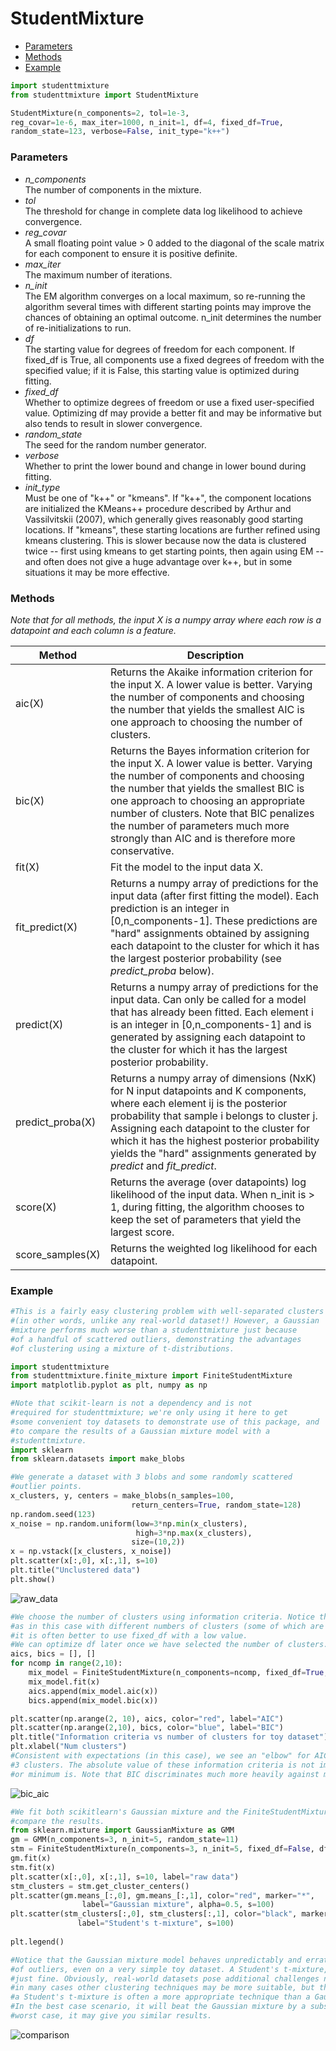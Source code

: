 StudentMixture
===================

 - [Parameters](#Parameters)
 - [Methods](#Methods)
 - [Example](#Example)

```python
import studenttmixture
from studenttmixture import StudentMixture

StudentMixture(n_components=2, tol=1e-3,
reg_covar=1e-6, max_iter=1000, n_init=1, df=4, fixed_df=True,
random_state=123, verbose=False, init_type="k++")
```

### Parameters

  * *n_components*<br>The number of components in the mixture.
  * *tol*<br>The threshold for change in complete data log likelihood to achieve convergence.
  * *reg_covar*<br> A small floating point value > 0 added to the diagonal of the scale matrix
 for each component to ensure it is positive definite.
  * *max_iter*<br>The maximum number of iterations.
  * *n_init*<br>The EM algorithm converges on a local maximum, so re-running the algorithm several
times with different starting points may improve the chances of obtaining an optimal outcome. n_init
determines the number of re-initializations to run.
  * *df*<br>The starting value for degrees of freedom for each component. If fixed_df is True,
all components use a fixed degrees of freedom with the specified value; if it is False,
this starting value is optimized during fitting.
  * *fixed_df*<br>Whether to optimize degrees of freedom or use a fixed user-specified value. 
Optimizing df may provide a better fit and may be informative but also tends to result in slower
convergence.
  * *random_state*<br>The seed for the random number generator.
  * *verbose*<br>Whether to print the lower bound and change in lower bound during fitting.
  * *init_type*<br>Must be one of "k++" or "kmeans". If "k++", the component locations are initialized
the KMeans++ procedure described by Arthur and Vassilvitskii (2007), which generally gives reasonably good
starting locations. If "kmeans", these starting locations are further refined using kmeans clustering. This is
slower because now the data is clustered twice -- first using kmeans to get starting points, then again using
EM -- and often does not give a huge advantage over k++, but in some situations it may be more effective.


### Methods

*Note that for all methods, the input X is a numpy array where each row is a datapoint and each column is
a feature.*

| Method     | Description |
| ---------- | ----------- |
| aic(X)     | Returns the Akaike information criterion for the input X. A lower value is better. Varying the number of components and choosing the number that yields the smallest AIC is one approach to choosing the number of clusters. |
| bic(X)     | Returns the Bayes information criterion for the input X. A lower value is better. Varying the number of components and choosing the number that yields the smallest BIC is one approach to choosing an appropriate number of clusters. Note that BIC penalizes the number of parameters much more strongly than AIC and is therefore more conservative. |
| fit(X)     | Fit the model to the input data X. |
| fit_predict(X) | Returns a numpy array of predictions for the input data (after first fitting the model). Each prediction is an integer in [0,n_components-1]. These predictions are "hard" assignments obtained by assigning each datapoint to the cluster for which it has the largest posterior probability (see *predict_proba* below). |
| predict(X) | Returns a numpy array of predictions for the input data. Can only be called for a model that has already been fitted. Each element i is an integer in [0,n_components-1] and is generated by assigning each datapoint to the cluster for which it has the largest posterior probability. |
| predict_proba(X) | Returns a numpy array of dimensions (NxK) for N input datapoints and K components, where each element ij is the posterior probability that sample i belongs to cluster j. Assigning each datapoint to the cluster for which it has the highest posterior probability yields the "hard" assignments generated by *predict* and *fit_predict*. |
| score(X)   | Returns the average (over datapoints) log likelihood of the input data. When n_init is > 1, during fitting, the algorithm chooses to keep the set of parameters that yield the largest score. |
| score_samples(X) | Returns the weighted log likelihood for each datapoint. |



### Example

```python
#This is a fairly easy clustering problem with well-separated clusters
#(in other words, unlike any real-world dataset!) However, a Gaussian
#mixture performs much worse than a studenttmixture just because
#of a handful of scattered outliers, demonstrating the advantages
#of clustering using a mixture of t-distributions.

import studenttmixture
from studenttmixture.finite_mixture import FiniteStudentMixture
import matplotlib.pyplot as plt, numpy as np

#Note that scikit-learn is not a dependency and is not
#required for studenttmixture; we're only using it here to get
#some convenient toy datasets to demonstrate use of this package, and
#to compare the results of a Gaussian mixture model with a 
#studenttmixture.
import sklearn
from sklearn.datasets import make_blobs

#We generate a dataset with 3 blobs and some randomly scattered 
#outlier points.
x_clusters, y, centers = make_blobs(n_samples=100, 
                           return_centers=True, random_state=128)
np.random.seed(123)
x_noise = np.random.uniform(low=3*np.min(x_clusters), 
                            high=3*np.max(x_clusters),
                           size=(10,2))
x = np.vstack([x_clusters, x_noise])
plt.scatter(x[:,0], x[:,1], s=10)
plt.title("Unclustered data")
plt.show()
```
![raw_data](https://github.com/jlparkI/mix_T/blob/main/Documentation/Unclustered_data.png)

```python
#We choose the number of clusters using information criteria. Notice that when doing many different fits
#as in this case with different numbers of clusters (some of which are highly non-optimal) 
#it is often better to use fixed_df with a low value. 
#We can optimize df later once we have selected the number of clusters.
aics, bics = [], []
for ncomp in range(2,10):
    mix_model = FiniteStudentMixture(n_components=ncomp, fixed_df=True, df=1.0)
    mix_model.fit(x)
    aics.append(mix_model.aic(x))
    bics.append(mix_model.bic(x))

plt.scatter(np.arange(2, 10), aics, color="red", label="AIC")
plt.scatter(np.arange(2,10), bics, color="blue", label="BIC")
plt.title("Information criteria vs number of clusters for toy dataset")
plt.xlabel("Num clusters")
#Consistent with expectations (in this case), we see an "elbow" for AIC and a clear minimum for BIC at
#3 clusters. The absolute value of these information criteria is not important, the location of the "elbow"
#or minimum is. Note that BIC discriminates much more heavily against models with more parameters.
```
![bic_aic](https://github.com/jlparkI/mix_T/blob/main/Documentation/AIC_BIC.png)

```python
#We fit both scikitlearn's Gaussian mixture and the FiniteStudentMixture using 3 clusters and 
#compare the results.
from sklearn.mixture import GaussianMixture as GMM
gm = GMM(n_components=3, n_init=5, random_state=11)
stm = FiniteStudentMixture(n_components=3, n_init=5, fixed_df=False, df=1, random_state=11)
gm.fit(x)
stm.fit(x)
plt.scatter(x[:,0], x[:,1], s=10, label="raw data")
stm_clusters = stm.get_cluster_centers()
plt.scatter(gm.means_[:,0], gm.means_[:,1], color="red", marker="*", 
                label="Gaussian mixture", alpha=0.5, s=100)
plt.scatter(stm_clusters[:,0], stm_clusters[:,1], color="black", marker="X",
               label="Student's t-mixture", s=100)
    
plt.legend()

#Notice that the Gaussian mixture model behaves unpredictably and erratically in the presence
#of outliers, even on a very simple toy dataset. A Student's t-mixture, by contrast, performs
#just fine. Obviously, real-world datasets pose additional challenges not explored here, and
#in many cases other clustering techniques may be more suitable, but the point is that
#a Student's t-mixture is often a more appropriate technique than a Gaussian mixture.
#In the best case scenario, it will beat the Gaussian mixture by a substantial margin;
#worst case, it may give you similar results.
```
![comparison](https://github.com/jlparkI/mix_T/blob/main/Documentation/STM_vs_GMM.png)

